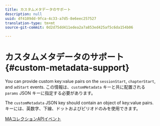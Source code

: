 ```yaml
---
title: カスタムメタデータのサポート
description: null
uuid: df4109dd-9fca-4c33-a7d5-8e6eec257527
translation-type: tm+mt
source-git-commit: 0d2d75dd411edea2a7a853ed425af5c6da154b06

---
```



# カスタムメタデータのサポート{#custom-metadata-support}

You can provide custom key:value pairs on the `sessionStart`, `chapterStart`, and `adStart` events. この情報は、`customMetadata` キーと共に配置される `params` JSON キーに指定する必要があります。

The `customMetadata` JSON key should contain an object of key:value pairs. キーには、英数字、下線、ドットおよびピリオドのみを使用できます。

[MAコレクションAPIイベント](/help/media-collection-api/mc-api-ref/mc-api-events-req.md)

